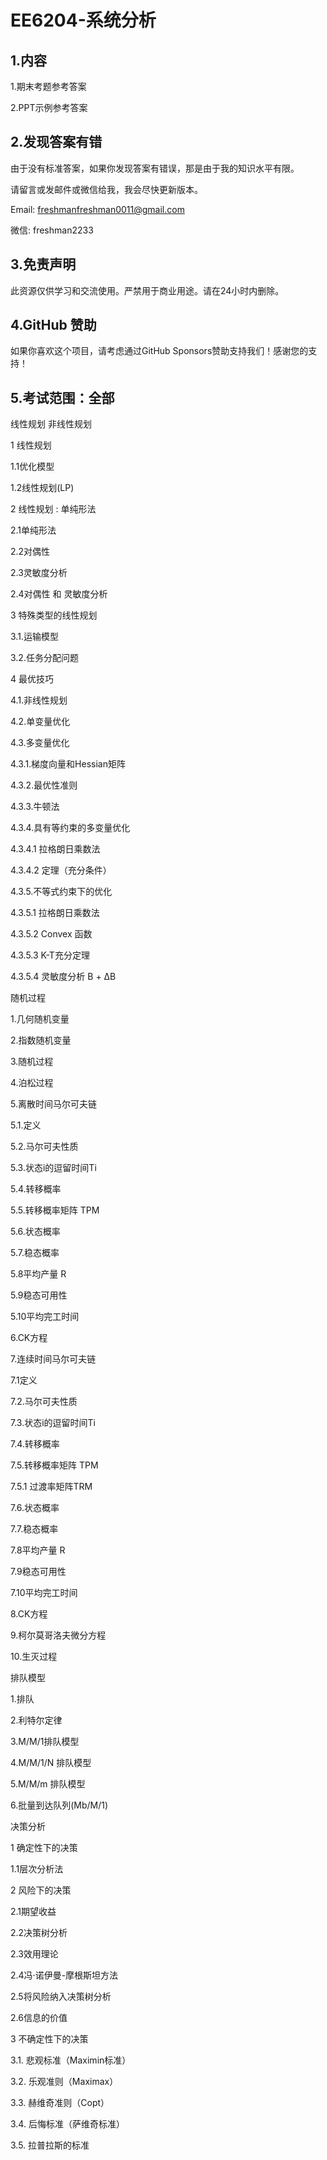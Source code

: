 # EE6204-系统分析

## 1.内容

1.期末考题参考答案

2.PPT示例参考答案

## 2.发现答案有错

由于没有标准答案，如果你发现答案有错误，那是由于我的知识水平有限。

请留言或发邮件或微信给我，我会尽快更新版本。

Email: freshmanfreshman0011@gmail.com

微信: freshman2233

## 3.免责声明

此资源仅供学习和交流使用。严禁用于商业用途。请在24小时内删除。

## 4.GitHub 赞助

如果你喜欢这个项目，请考虑通过GitHub Sponsors赞助支持我们！感谢您的支持！

## 5.考试范围：全部

线性规划  非线性规划

1 线性规划 

1.1优化模型 

1.2线性规划(LP) 





2 线性规划 : 单纯形法 

2.1单纯形法 

2.2对偶性 

2.3灵敏度分析 

2.4对偶性 和 灵敏度分析 





3 特殊类型的线性规划 

3.1.运输模型

3.2.任务分配问题





4 最优技巧 

4.1.非线性规划

4.2.单变量优化 

4.3.多变量优化 

4.3.1.梯度向量和Hessian矩阵

4.3.2.最优性准则 

4.3.3.牛顿法 

4.3.4.具有等约束的多变量优化 

4.3.4.1 拉格朗日乘数法 

4.3.4.2 定理（充分条件）

4.3.5.不等式约束下的优化 

4.3.5.1 拉格朗日乘数法 

4.3.5.2 Convex 函数

4.3.5.3 K-T充分定理 

4.3.5.4 灵敏度分析 B + ΔB











随机过程

1.几何随机变量

2.指数随机变量

3.随机过程

4.泊松过程

5.离散时间马尔可夫链

5.1.定义

5.2.马尔可夫性质

5.3.状态i的逗留时间Ti

5.4.转移概率

5.5.转移概率矩阵 TPM

5.6.状态概率

5.7.稳态概率

5.8平均产量 R

5.9稳态可用性

5.10平均完工时间



6.CK方程

7.连续时间马尔可夫链

7.1定义

7.2.马尔可夫性质

7.3.状态i的逗留时间Ti

7.4.转移概率

7.5.转移概率矩阵 TPM

7.5.1 过渡率矩阵TRM

7.6.状态概率

7.7.稳态概率

7.8平均产量 R

7.9稳态可用性

7.10平均完工时间





8.CK方程

9.柯尔莫哥洛夫微分方程

10.生灭过程





排队模型

1.排队

2.利特尔定律

3.M/M/1排队模型

4.M/M/1/N 排队模型

5.M/M/m 排队模型

6.批量到达队列(Mb/M/1)



决策分析

1 确定性下的决策

1.1层次分析法



2 风险下的决策

2.1期望收益 

2.2决策树分析

2.3效用理论

2.4冯·诺伊曼-摩根斯坦方法

2.5将风险纳入决策树分析

2.6信息的价值



3 不确定性下的决策

3.1. 悲观标准（Maximin标准）

3.2. 乐观准则（Maximax）

3.3. 赫维奇准则（Copt）

3.4. 后悔标准（萨维奇标准）

3.5. 拉普拉斯的标准

